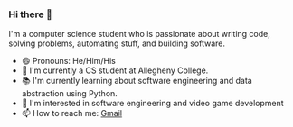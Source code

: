 ### Hi there :wave:

I'm a computer science student who is passionate about writing code, solving problems, automating stuff, and building software.

- :smile: Pronouns: He/Him/His
- :telescope: I'm currently a CS student at Allegheny College.
- :books: I'm currently learning about software engineering and data abstraction using Python.
- :eyes: I'm interested in software engineering and video game development
- :mailbox: How to reach me: [Gmail](mailto:ningerson2002@gmail.com)
